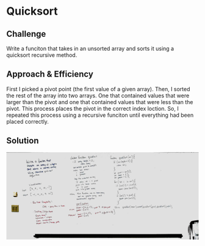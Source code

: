 # Quicksort

## Challenge
Write a funciton that takes in an unsorted array and sorts it using a quicksort recursive method.

## Approach & Efficiency
First I picked a pivot point (the first value of a given array). Then, I sorted the rest of the array into two arrays. One that contained values that were larger than the pivot and one that contained values that were less than the pivot. This process places the pivot in the correct index loction. So, I repeated this process using a recursive funciton until everything had been placed correctly. 

## Solution
![](./assets/quickSort.jpg)
